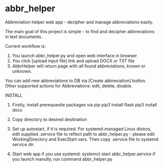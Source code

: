 # abbr_helper
Abbreviation helper web app - decipher and manage abbreviations easily.


The main goal of this project is simple - to find and decipher abbreviations in text documents.

Current workflow is:
  1. You launch abbr_helper.py and open web interface in browser
  1. You click [upload input file] link and upload DOCX or TXT file
  2. AbbrHelper will return page with all found abbreviations, known or unknown.
  
You can add new abbreviations to DB via [Create abbreviation] button.
Other supported actions for Abbreviations: edit, delete, disable.


INSTALL

  1. Firstly, install prerequesite packages via pip
    pip3 install flask
    pip3 install docx
  
  2. Copy directory to desired destination
  
  3. Set up autostart, if it is required.
    For systemd-managed Linux distros, edit supplied .service file to reflect path to abbr_helper.py - please edit WorkingDirectory and ExecStart vars. Then copy .service file to systemd service dir. 
    
  4. Start web app
    if you use systemd: systemct start abbr_helper.service
    if you launch manully, run command abbr_helper.py

